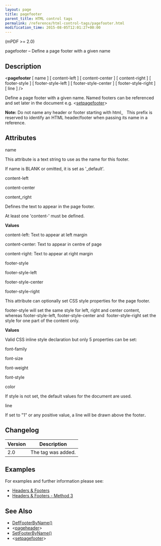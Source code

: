 ```yaml
---
layout: page
title: pagefooter
parent_title: HTML control tags
permalink: /reference/html-control-tags/pagefooter.html
modification_time: 2015-08-05T12:01:27+00:00
---
```




<p>(mPDF &gt;= 2.0)</p>
<p>pagefooter – Define a page footer with a given name</p>
<h2>Description</h2>
<p class="manual_block">&lt;<b>pagefooter</b> [ <span class="parameter">name</span> ] [ <span class="parameter">content-left</span> ] [ <span class="parameter">content-center</span> ] [ <span class="parameter">content-right</span> ] [ <span class="parameter">footer-style</span> ] [ <span class="parameter">footer-style-left</span> ] [ <span class="parameter">footer-style-center</span> ] [ <span class="parameter">footer-style-right</span> ] [ <span class="parameter">line</span> ] /&gt;</p>
<p>Define a page footer with a given name. Named footers can be referenced and set later in the document e.g. &lt;<a href="{{ "/reference/html-control-tags/setpageheader.html" | prepend: site.baseurl }}">setpagefooter</a>&gt;</p>

<div class="alert alert-info" role="alert"><strong>Note:</strong> Do not name any header or footer starting with html_&nbsp;&nbsp; This prefix is reserved to identify an <span class="smallblock">HTML</span> header/footer when passing its name in a reference.</div>
<h2>Attributes</h2>
<p class="manual_param_dt"><span class="parameter">name</span></p>
<p class="manual_param_dd">This attribute is a text string to use as the name for this footer.

If name is <span class="smallblock">BLANK</span> or omitted, it is set as '_default'.</p>
<p class="manual_param_dt"><span class="parameter">content-left

content-center

content_right</span></p>
<p class="manual_param_dd">Defines the text to appear in the page footer.

At least one 'content-' must be defined.</p>
<p class="manual_param_dd"><b>Values</b> 

<span class="parameter">content-left</span>: Text to appear at left margin

<span class="parameter">content-center</span>: Text to appear in centre of page

<span class="parameter">content-right</span>: Text to appear at right margin</p>
<p class="manual_param_dt"><span class="parameter">footer-style

footer-style-left

</span><span class="parameter">footer-style-center

</span><span class="parameter">footer-style-right</span></p>
<p class="manual_param_dd">This attribute can optionally set CSS style properties for the page footer.

<span class="parameter">footer-style</span> will set the same style for left, right and center content, whereas <span class="parameter">footer-style-left</span>, <span class="parameter">footer-style-center</span> and&nbsp; <span class="parameter">footer-style-right</span> set the style for one part of the content only.</p>
<p class="manual_param_dd"><b>Values</b>

Valid CSS inline style declaration but only 5 properties can be set:

<span class="parameter">font-family

font-size

font-weight

font-style

color

</span>If style is not set, the default values for the document are used.</p>
<p class="manual_param_dt"><span class="parameter">line</span></p>
<p class="manual_param_dd">If set to "1" or any positive value, a line will be drawn above the footer<b>.</b></p>
<h2>Changelog</h2>
<table class="table"> <thead>
<tr> <th>Version</th><th>Description</th> </tr>
</thead> <tbody>
<tr>
<td>2.0</td>
<td>The tag was added.</td>
</tr>
</tbody> </table>
<h2>Examples</h2>
<p>For examples and further information please see:</p>
<ul>
<li class="manual_boxlist"><a href="{{ "/headers-footers/headers-footers.html" | prepend: site.baseurl }}">Headers &amp; Footers</a></li>
<li class="manual_boxlist"><a href="{{ "/headers-footers/method-1.html" | prepend: site.baseurl }}">Headers &amp; Footers - Method 3</a></li>
</ul>
<h2>See Also</h2>
<ul>
<li class="manual_boxlist"><a href="{{ "/reference/mpdf-functions/defheaderbyname.html" | prepend: site.baseurl }}">DefFooterByName()</a></li>
<li class="manual_boxlist">&lt;<a href="{{ "/reference/html-control-tags/pagefooter.html" | prepend: site.baseurl }}">pageheader</a>&gt;</li>
<li class="manual_boxlist"><a href="{{ "/reference/mpdf-functions/setheaderbyname.html" | prepend: site.baseurl }}">SetFooterByName()</a></li>
<li class="manual_boxlist">&lt;<a href="{{ "/reference/html-control-tags/setpageheader.html" | prepend: site.baseurl }}">setpagefooter</a>&gt;</li>
</ul>
<p>&nbsp;</p>
